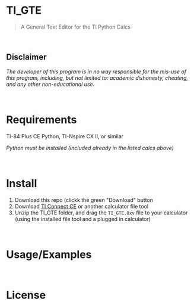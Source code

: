 # TI_GTE
> A General Text Editor for the TI Python Calcs

<br />

## Disclaimer
_The developer of this program is in no way responsible for the mis-use of this program, including, but not limited to: academic dishonesty, cheating, and any other non-educational use._

<br />

# Requirements
TI-84 Plus CE Python, TI-Nspire CX II, or similar

_Python must be installed (included already in the listed calcs above)_

<br />

# Install
1. Download this repo (clickk the green "Download" button
2. Download [TI Connect CE](https://education.ti.com/en/products/computer-software/ti-connect-ce-sw) or another calculator file tool
3. Unzip the TI_GTE folder, and drag the ``TI_GTE.8xv`` file to your calculator (using the installed file tool and a plugged in calculator)

<br />

# Usage/Examples

<br />

# License
